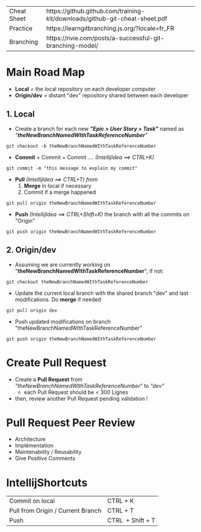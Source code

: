 <table><tbody><tr><td>Cheat Sheet</td><td>https://github.github.com/training-kit/downloads/github-git-cheat-sheet.pdf</td></tr><tr><td>Practice</td><td>https://learngitbranching.js.org/?locale=fr_FR</td></tr><tr><td>Branching</td><td>https://nvie.com/posts/a-successful-git-branching-model/</td></tr></tbody></table>

# Main Road Map

*   **Local** = the local repository on each developer computer
*   **Origin/dev** = distant "dev" repository shared between each developer

## 1\. Local

*   Create a branch for each new _**"Epic > User Story > Task"**_ named as _"**theNewBranchNamedWIthTaskReferenceNumber**"_

```
git checkout -b theNewBranchNamedWIthTaskReferenceNumber
```

*   **Commit** \+ Commit + Commit _.... (IntellijIdea ==> CTRL+K)_

```
git commit -m "this message to explain my commit"
```

*   **Pull** _(IntellijIdea ==> CTRL+T) from_
    1.  **Merge** in local if necessary
    2.  Commit if a merge happened

```
git pull origin theNewBranchNamedWIthTaskReferenceNumber
```

*   **Push** _(IntellijIdea ==> CTRL+Shift+K)_ the branch with all the commits on "Origin"

```
git push origin theNewBranchNamedWIthTaskReferenceNumber
```

## 2\. Origin/dev

*   Assuming we are currently working on "**theNewBranchNamedWIthTaskReferenceNumber**", if not: 

```
git checkout theNewBranchNamedWIthTaskReferenceNumber
```

*   Update the current local branch with the shared branch "dev" and last modifications. Do **merge** if needed

```
git pull origin dev
```

*   Push updated modifications on branch "theNewBranchNamedWIthTaskReferenceNumber"

```
git push origin theNewBranchNamedWIthTaskReferenceNumber
```

# Create Pull Request

*   Create a **Pull Request** from _"theNewBranchNamedWIthTaskReferenceNumber"_ to _"dev"_
    *   each Pull Request should be \< 300 Lignes
*   then, review another Pull Request pending validation !

# Pull Request Peer Review

*   Architecture
*   Implémentation
*   Maintenability / Reusability
*   Give Positive Comments

# IntellijShortcuts

<table><tbody><tr><td>Commit on local</td><td>CTRL + K</td></tr><tr><td>Pull from Origin / Current Branch</td><td>CTRL + T</td></tr><tr><td>Push</td><td>CTRL &nbsp;+ Shift + T</td></tr></tbody></table>
